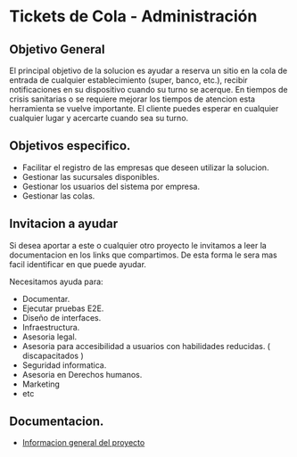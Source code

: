 # Tickets de Cola - Administración

## Objetivo General
El principal objetivo de la solucion es ayudar a reserva un sitio en la cola de entrada de cualquier establecimiento (super, banco, etc.),  recibir notificaciones en su dispositivo cuando su turno se acerque. En tiempos de crisis sanitarias o se requiere mejorar los tiempos de atencion esta herramienta se vuelve importante. El cliente puedes esperar en cualquier cualquier lugar y acercarte cuando sea su turno.

## Objetivos especifico.

-	Facilitar el registro de las empresas que deseen utilizar la solucion.
-	Gestionar las sucursales disponibles.
-	Gestionar los usuarios del sistema por empresa.
-	Gestionar las colas.


## Invitacion a ayudar

Si desea aportar a este o cualquier otro proyecto le invitamos a leer la documentacion en los links que compartimos. De esta forma le sera mas facil identificar en que puede ayudar.

Necesitamos ayuda para:
-	Documentar.
-	Ejecutar pruebas E2E.
-	Diseño de interfaces.
-	Infraestructura.
-	Asesoria legal.
-	Asesoria para accesibilidad a usuarios con habilidades reducidas. ( discapacitados )
-	Seguridad informatica.
-	Asesoria en Derechos humanos.
-	Marketing
-   etc

## Documentacion.

- [Informacion general del proyecto](https://docs.google.com/document/d/1HMk70fYXitTLLwLRnOTecLG3Tq6nDnOzr_DLRlXSFVg)
